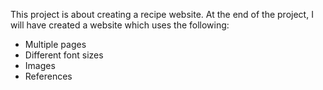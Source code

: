 This project is about creating a recipe website.
At the end of the project, I will have created a website which uses the following:
- Multiple pages
- Different font sizes
- Images
- References
